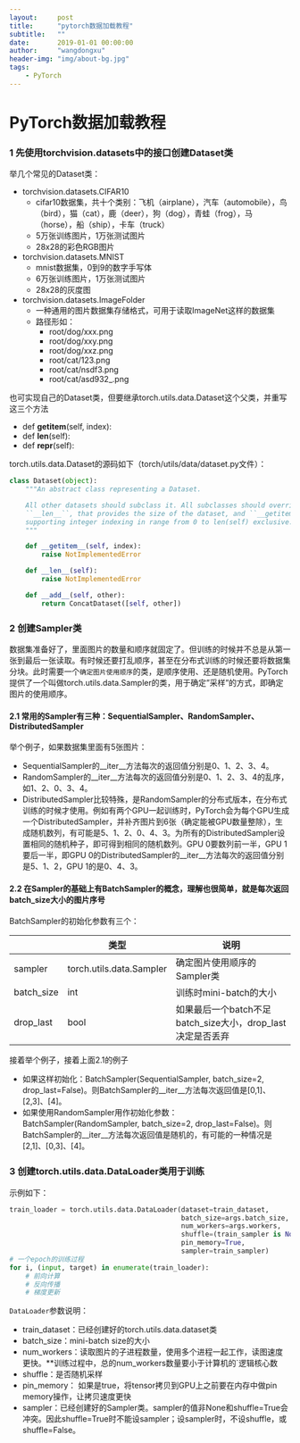 ```yaml
---
layout:     post
title:      "pytorch数据加载教程"
subtitle:   ""
date:       2019-01-01 00:00:00
author:     "wangdongxu"
header-img: "img/about-bg.jpg"
tags:
    - PyTorch
---
```


# PyTorch数据加载教程 

### 1 先使用torchvision.datasets中的接口创建Dataset类

举几个常见的Dataset类：

- torchvision.datasets.CIFAR10
  - cifar10数据集，共十个类别：飞机（airplane），汽车（automobile），鸟（bird），猫（cat），鹿（deer），狗（dog），青蛙（frog），马（horse），船（ship），卡车（truck）
  - 5万张训练图片，1万张测试图片
  - 28x28的彩色RGB图片
- torchvision.datasets.MNIST
  - mnist数据集，0到9的数字手写体
  - 6万张训练图片，1万张测试图片
  - 28x28的灰度图
- torchvision.datasets.ImageFolder
  - 一种通用的图片数据集存储格式，可用于读取ImageNet这样的数据集
  - 路径形如：
    - root/dog/xxx.png
    - root/dog/xxy.png
    - root/dog/xxz.png
    - root/cat/123.png
    - root/cat/nsdf3.png
    - root/cat/asd932_.png

也可实现自己的Dataset类，但要继承torch.utils.data.Dataset这个父类，并重写这三个方法

- def __getitem__(self, index):
- def __len__(self):
- def __repr__(self): 

torch.utils.data.Dataset的源码如下（torch/utils/data/dataset.py文件）：

```Python
class Dataset(object):
    """An abstract class representing a Dataset.

    All other datasets should subclass it. All subclasses should override
    ``__len__``, that provides the size of the dataset, and ``__getitem__``,
    supporting integer indexing in range from 0 to len(self) exclusive.
    """

    def __getitem__(self, index):
        raise NotImplementedError

    def __len__(self):
        raise NotImplementedError

    def __add__(self, other):
        return ConcatDataset([self, other])
```

### 2 创建Sampler类

数据集准备好了，里面图片的数量和顺序就固定了。但训练的时候并不总是从第一张到最后一张读取。有时候还要打乱顺序，甚至在分布式训练的时候还要将数据集分块。此时需要一个`确定图片使用顺序`的类，是顺序使用、还是随机使用。PyTorch提供了一个叫做torch.utils.data.Sampler的类，用于确定”采样”的方式，即确定图片的使用顺序。

#### 2.1 常用的Sampler有三种：SequentialSampler、RandomSampler、DistributedSampler

举个例子，如果数据集里面有5张图片：

- SequentialSampler的__iter__方法每次的返回值分别是0、1、2、3、4。
- RandomSampler的__iter__方法每次的返回值分别是0、1、2、3、4的乱序，如1、2、0、3、4。
- DistributedSampler比较特殊，是RandomSampler的分布式版本，在分布式训练的时候才使用。例如有两个GPU一起训练时，PyTorch会为每个GPU生成一个DistributedSampler，并补齐图片到6张（确定能被GPU数量整除），生成随机数列，有可能是5、1、2、0、4、3。为所有的DistributedSampler设置相同的随机种子，即可得到相同的随机数列。GPU 0要数列前一半，GPU 1要后一半，即GPU 0的DistributedSampler的__iter__方法每次的返回值分别是5、1、2，GPU 1的是0、4、3。

#### 2.2 在Sampler的基础上有BatchSampler的概念，理解也很简单，就是每次返回batch_size大小的图片序号

BatchSampler的初始化参数有三个：

|            | 类型                     | 说明                                                       |
| ---------- | ------------------------ | ---------------------------------------------------------- |
| sampler    | torch.utils.data.Sampler | 确定图片使用顺序的Sampler类                                |
| batch_size | int                      | 训练时mini-batch的大小                                     |
| drop_last  | bool                     | 如果最后一个batch不足batch_size大小，drop_last决定是否丢弃 |

接着举个例子，接着上面2.1的例子

- 如果这样初始化：BatchSampler(SequentialSampler, batch_size=2, drop_last=False)。则BatchSampler的__iter__方法每次返回值是[0,1]、[2,3]、[4]。
- 如果使用RandomSampler用作初始化参数：BatchSampler(RandomSampler, batch_size=2, drop_last=False)。则BatchSampler的__iter__方法每次返回值是随机的，有可能的一种情况是[2,1]、[0,3]、[4]。

### 3 创建torch.utils.data.DataLoader类用于训练

示例如下：

```python
train_loader = torch.utils.data.DataLoader(dataset=train_dataset, 
                                           batch_size=args.batch_size, 
                                           num_workers=args.workers, 
                                           shuffle=(train_sampler is None),
                                           pin_memory=True, 
                                           sampler=train_sampler)
# 一个epoch的训练过程
for i, (input, target) in enumerate(train_loader):
    # 前向计算
    # 反向传播
    # 梯度更新
```

`DataLoader`参数说明：

- train_dataset：已经创建好的torch.utils.data.dataset类
- batch_size：mini-batch size的大小
- num_workers：读取图片的子进程数量，使用多个进程一起工作，读图速度更快。**训练过程中，总的num_workers数量要小于计算机的`逻辑核心数
- shuffle：是否随机采样
- pin_memory： 如果是true，将tensor拷贝到GPU上之前要在内存中做pin memory操作，让拷贝速度更快
- sampler：已经创建好的Sampler类。sampler的值非None和shuffle=True会冲突。因此shuffle=True时不能设sampler；设sampler时，不设shuffle，或shuffle=False。